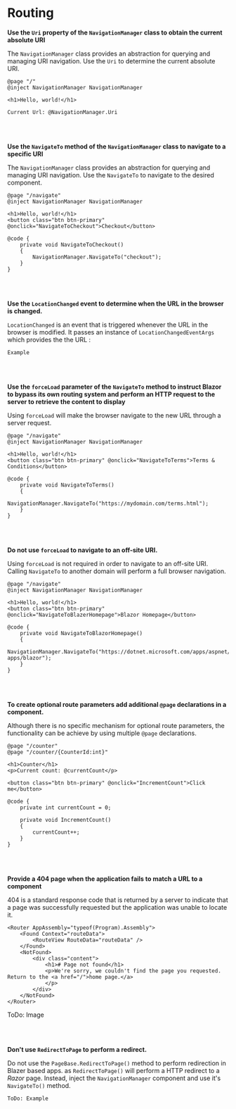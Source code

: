# Routing

**Use the `Uri` property of the `NavigationManager` class to obtain the current absolute URI**

The `NavigationManager` class provides an abstraction for querying and managing URI navigation. Use the `Uri` to determine the current absolute URI.

```
@page "/"
@inject NavigationManager NavigationManager

<h1>Hello, world!</h1>

Current Url: @NavigationManager.Uri
```
<br/><br/>

**Use the `NavigateTo` method of the `NavigationManager` class to navigate to a specific URI**

The `NavigationManager` class provides an abstraction for querying and managing URI navigation. Use the `NavigateTo` to navigate to the desired component.

```
@page "/navigate"
@inject NavigationManager NavigationManager

<h1>Hello, world!</h1>
<button class="btn btn-primary" @onclick="NavigateToCheckout">Checkout</button>

@code {
	private void NavigateToCheckout()
	{
		NavigationManager.NavigateTo("checkout");
	}
}
```
<br/><br/>

**Use the `LocationChanged` event to determine when the URL in the browser is changed.**

`LocationChanged` is an event that is triggered whenever the URL in the browser is modified. It passes an instance of `LocationChangedEventArgs` which provides the the URL :

```
Example
```
<br/><br/>


**Use the `forceLoad` parameter of the `NavigateTo` method to instruct Blazor to bypass its own routing system and perform an HTTP request to the server to retrieve the content to display**

Using `forceLoad` will make the browser navigate to the new URL through a server request.

```
@page "/navigate"
@inject NavigationManager NavigationManager

<h1>Hello, world!</h1>
<button class="btn btn-primary" @onclick="NavigateToTerms">Terms & Conditions</button>

@code {
	private void NavigateToTerms()
	{
		NavigationManager.NavigateTo("https://mydomain.com/terms.html");
	}
}
```
<br/><br/>


**Do not use `forceLoad` to navigate to an off-site URI.**

Using `forceLoad` is not required in order to navigate to an off-site URI. Calling `NavigateTo` to another domain will perform a full browser navigation.

```
@page "/navigate"
@inject NavigationManager NavigationManager

<h1>Hello, world!</h1>
<button class="btn btn-primary" @onclick="NavigateToBlazerHomepage">Blazor Homepage</button>

@code {
	private void NavigateToBlazorHomepage()
	{
		NavigationManager.NavigateTo("https://dotnet.microsoft.com/apps/aspnet/web-apps/blazor");
	}
}
```
<br/><br/>



**To create optional route parameters add additional  `@page`  declarations in a component.**

Although there is no specific mechanism for optional route parameters, the functionality can be achieve by using multiple `@page`  declarations.

```
@page "/counter"
@page "/counter/{CounterId:int}"

<h1>Counter</h1>
<p>Current count: @currentCount</p>

<button class="btn btn-primary" @onclick="IncrementCount">Click me</button>

@code {
    private int currentCount = 0;

    private void IncrementCount()
    {
        currentCount++;
    }
}
```
<br/><br/>



**Provide a 404 page when the application fails to match a URL to a component**


404 is a standard response code that is returned by a server to indicate that a page was successfully requested but the application was unable to locate it.

```
<Router AppAssembly="typeof(Program).Assembly">
	<Found Context="routeData">
		<RouteView RouteData="routeData" />
	</Found>
	<NotFound>
		<div class="content">
			<h1># Page not found</h1>
			<p>We're sorry, we couldn't find the page you requested. Return to the <a href="/">home page.</a>
			</p>
		</div>
	</NotFound>
</Router>
```

ToDo: Image

<br/><br/>

**Don't use `RedirectToPage` to perform a redirect.**

Do not use the `PageBase.RedirectToPage()` method to perform redirection in Blazer based apps. as `RedirectToPage()` will perform a HTTP redirect to a _Razor_ page. Instead, inject the `NavigationManager` component and use it's `NavigateTo()` method.

```
ToDo: Example
```
<br/><br/>
